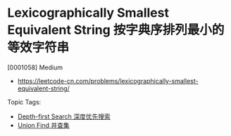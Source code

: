 # Lexicographically Smallest Equivalent String 按字典序排列最小的等效字符串

[0001058] Medium

- https://leetcode-cn.com/problems/lexicographically-smallest-equivalent-string/

Topic Tags:

- [Depth-first Search 深度优先搜索](https://leetcode-cn.com/tag/depth-first-search/)
- [Union Find 并查集](https://leetcode-cn.com/tag/union-find/)

